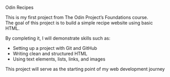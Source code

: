 Odin Recipes

This is my first project from The Odin Project’s Foundations course.  
The goal of this project is to build a simple recipe website using basic HTML.  

By completing it, I will demonstrate skills such as:  
- Setting up a project with Git and GitHub  
- Writing clean and structured HTML  
- Using text elements, lists, links, and images  

This project will serve as the starting point of my web development journey